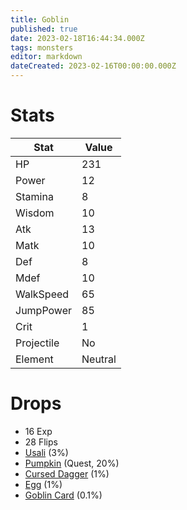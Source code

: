 ```yaml
---
title: Goblin
published: true
date: 2023-02-18T16:44:34.000Z
tags: monsters
editor: markdown
dateCreated: 2023-02-16T00:00:00.000Z
---
```


# Stats
|Stat|Value|
|-|-|
|HP|231|
|Power|12|
|Stamina|8|
|Wisdom|10|
|Atk|13|
|Matk|10|
|Def|8|
|Mdef|10|
|WalkSpeed|65|
|JumpPower|85|
|Crit|1|
|Projectile|No|
|Element|Neutral|

# Drops
 * 16 Exp
 * 28 Flips
 * [Usali](/items/usali.md) (3%)
 * [Pumpkin](/items/pumpkin.md) (Quest, 20%)
 * [Cursed Dagger](/items/cursed-dagger.md) (1%)
 * [Egg](/items/egg.md) (1%)
 * [Goblin Card](/items/goblin-card.md) (0.1%)
